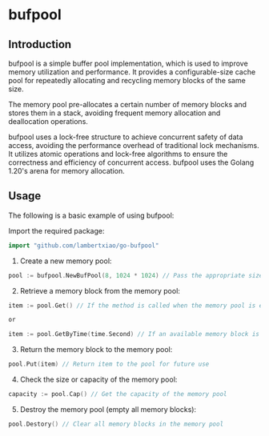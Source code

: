 # bufpool

## Introduction

bufpool is a simple buffer pool implementation, which is used to improve memory utilization and performance. It provides a configurable-size cache pool for repeatedly allocating and recycling memory blocks of the same size.

The memory pool pre-allocates a certain number of memory blocks and stores them in a stack, avoiding frequent memory allocation and deallocation operations.

bufpool uses a lock-free structure to achieve concurrent safety of data access, avoiding the performance overhead of traditional lock mechanisms. It utilizes atomic operations and lock-free algorithms to ensure the correctness and efficiency of concurrent access. bufpool uses the Golang 1.20's arena for memory allocation.

## Usage

The following is a basic example of using bufpool:

Import the required package:

```go
import "github.com/lambertxiao/go-bufpool"
```

1. Create a new memory pool:

```go
pool := bufpool.NewBufPool(8, 1024 * 1024) // Pass the appropriate size and generation function according to actual needs
```

2. Retrieve a memory block from the memory pool:

```go
item := pool.Get() // If the method is called when the memory pool is empty, it will wait indefinitely until a memory block is returned to the pool.

or

item := pool.GetByTime(time.Second) // If an available memory block is not retrieved within the specified timeout time, the method returns a null value (zero value of the corresponding type).
```

3. Return the memory block to the memory pool:

```go
pool.Put(item) // Return item to the pool for future use
```

4. Check the size or capacity of the memory pool:

```go
capacity := pool.Cap() // Get the capacity of the memory pool
```

5. Destroy the memory pool (empty all memory blocks):

```go
pool.Destory() // Clear all memory blocks in the memory pool
```
